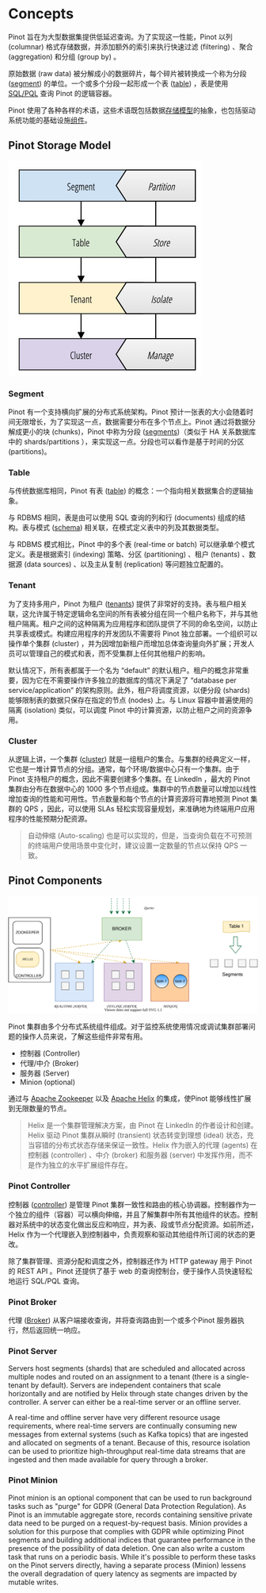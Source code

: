 # Concepts

Pinot 旨在为大型数据集提供低延迟查询。为了实现这一性能，Pinot 以列 (columnar) 格式存储数据，并添加额外的索引来执行快速过滤 (filtering) 、聚合 (aggregation) 和分组 (group by) 。

原始数据 (raw data) 被分解成小的数据碎片，每个碎片被转换成一个称为分段 ([segment](https://docs.pinot.apache.org/pinot-components/segment)) 的单位。一个或多个分段一起形成一个表 ([table](https://docs.pinot.apache.org/pinot-components/table)) ，表是使用 [SQL/PQL](https://docs.pinot.apache.org/user-guide/user-guide-query/pinot-query-language) 查询 Pinot 的逻辑容器。

Pinot 使用了各种各样的术语，这些术语既包括数据[存储模型](#Pinot-Storage-Model)的抽象，也包括驱动系统功能的基础设施[组件](#Pinot-Components)。

## Pinot Storage Model

![Pinot Storage Model Abstraction](./images/Concepts_pinot-storage-model.jpeg)

### Segment

Pinot 有一个支持横向扩展的分布式系统架构。Pinot 预计一张表的大小会随着时间无限增长，为了实现这一点，数据需要分布在多个节点上。Pinot 通过将数据分解成更小的块 (chunks)，Pinot 中称为分段 ([segments](https://docs.pinot.apache.org/basics/components/segment))（类似于 HA 关系数据库中的 shards/partitions ），来实现这一点。分段也可以看作是基于时间的分区 (partitions)。

### Table

与传统数据库相同，Pinot 有表 ([table](https://docs.pinot.apache.org/pinot-components/table)) 的概念：一个指向相关数据集合的逻辑抽象。

与 RDBMS 相同，表是由可以使用 SQL 查询的列和行 (documents) 组成的结构。表与模式 ([schema](https://docs.pinot.apache.org/basics/components/schema)) 相关联，在模式定义表中的列及其数据类型。

与 RDBMS 模式相比，Pinot 中的多个表 (real-time or batch) 可以继承单个模式定义。表是根据索引 (indexing) 策略、分区 (partitioning) 、租户 (tenants) 、数据源 (data sources) 、以及主从复制 (replication) 等问题独立配置的。

### Tenant

为了支持多用户，Pinot 为租户 ([tenants](https://docs.pinot.apache.org/basics/components/tenant)) 提供了非常好的支持。表与租户相关联，这允许属于特定逻辑命名空间的所有表被分组在同一个租户名称下，并与其他租户隔离。租户之间的这种隔离为应用程序和团队提供了不同的命名空间，以防止共享表或模式。构建应用程序的开发团队不需要将 Pinot 独立部署。一个组织可以操作单个集群 (cluster) ，并为因增加新租户而增加总体查询量向外扩展；开发人员可以管理自己的模式和表，而不受集群上任何其他租户的影响。

默认情况下，所有表都属于一个名为 “default” 的默认租户。租户的概念非常重要，因为它在不需要操作许多独立的数据库的情况下满足了 “database per service/application” 的架构原则。此外，租户将调度资源，以便分段 (shards) 能够限制表的数据只保存在指定的节点 (nodes) 上。与 Linux 容器中普遍使用的隔离 (isolation) 类似，可以调度 Pinot 中的计算资源，以防止租户之间的资源争用。

### Cluster

从逻辑上讲，一个集群 ([cluster](https://docs.pinot.apache.org/basics/components/cluster)) 就是一组租户的集合。与集群的经典定义一样，它也是一堆计算节点的分组。通常，每个环境/数据中心只有一个集群。由于 Pinot 支持租户的概念，因此不需要创建多个集群。在 LinkedIn ，最大的 Pinot 集群由分布在数据中心的 1000 多个节点组成。集群中的节点数量可以增加以线性增加查询的性能和可用性。节点数量和每个节点的计算资源将可靠地预测 Pinot 集群的 QPS ，因此，可以使用 SLAs 轻松实现容量规划，来准确地为终端用户应用程序的性能预期分配资源。

> 自动伸缩 (Auto-scaling) 也是可以实现的，但是，当查询负载在不可预测的终端用户使用场景中变化时，建议设置一定数量的节点以保持 QPS 一致。

## Pinot Components

![Pinot Components](./images/Concepts_pinot-components.svg)

Pinot 集群由多个分布式系统组件组成。对于监控系统使用情况或调试集群部署问题的操作人员来说，了解这些组件非常有用。

- 控制器 (Controller)
- 代理/中介 (Broker)
- 服务器 (Server)
- Minion (optional)

通过与 [Apache Zookeeper](https://zookeeper.apache.org/) 以及 [Apache Helix](http://helix.apache.org/) 的集成，使Pinot 能够线性扩展到无限数量的节点。

> Helix 是一个集群管理解决方案，由 Pinot 在 LinkedIn 的作者设计和创建。Helix 驱动 Pinot 集群从瞬时 (transient) 状态转变到理想 (ideal) 状态，充当容错的分布式状态存储来保证一致性。Helix 作为嵌入的代理 (agents) 在控制器 (controller) 、中介 (broker) 和服务器 (server) 中发挥作用，而不是作为独立的水平扩展组件存在。

### Pinot Controller

控制器 ([controller](https://docs.pinot.apache.org/basics/components/controller)) 是管理 Pinot 集群一致性和路由的核心协调器。控制器作为一个独立的组件（容器）可以横向伸缩，并且了解集群中所有其他组件的状态。控制器对系统中的状态变化做出反应和响应，并为表、段或节点分配资源。如前所述，Helix 作为一个代理嵌入到控制器中，负责观察和驱动其他组件所订阅的状态的更改。

除了集群管理、资源分配和调度之外，控制器还作为 HTTP gateway 用于 Pinot 的 REST API 。Pinot 还提供了基于 web 的查询控制台，便于操作人员快速轻松地运行 SQL/PQL 查询。

### Pinot Broker

代理 ([Broker](https://docs.pinot.apache.org/basics/components/broker)) 从客户端接收查询，并将查询路由到一个或多个Pinot 服务器执行，然后返回统一响应。

### Pinot Server

Servers host segments (shards) that are scheduled and allocated across multiple nodes and routed on an assignment to a tenant (there is a single-tenant by default). Servers are independent containers that scale horizontally and are notified by Helix through state changes driven by the controller. A server can either be a real-time server or an offline server. 

A real-time and offline server have very different resource usage requirements, where real-time servers are continually consuming new messages from external systems (such as Kafka topics) that are ingested and allocated on segments of a tenant. Because of this, resource isolation can be used to prioritize high-throughput real-time data streams that are ingested and then made available for query through a broker.

### Pinot Minion
Pinot minion is an optional component that can be used to run background tasks such as "purge" for GDPR (General Data Protection Regulation). As Pinot is an immutable aggregate store, records containing sensitive private data need to be purged on a request-by-request basis. Minion provides a solution for this purpose that complies with GDPR while optimizing Pinot segments and building additional indices that guarantee performance in the presence of the possibility of data deletion. One can also write a custom task that runs on a periodic basis. While it's possible to perform these tasks on the Pinot servers directly, having a separate process (Minion) lessens the overall degradation of query latency as segments are impacted by mutable writes.